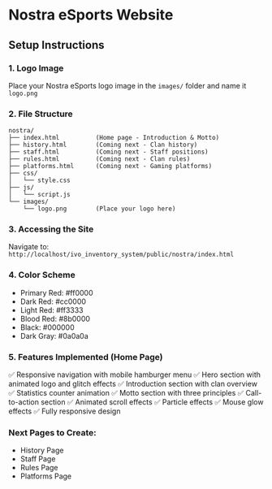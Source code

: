 # Nostra eSports Website

## Setup Instructions

### 1. Logo Image
Place your Nostra eSports logo image in the `images/` folder and name it `logo.png`

### 2. File Structure
```
nostra/
├── index.html          (Home page - Introduction & Motto)
├── history.html        (Coming next - Clan history)
├── staff.html          (Coming next - Staff positions)
├── rules.html          (Coming next - Clan rules)
├── platforms.html      (Coming next - Gaming platforms)
├── css/
│   └── style.css
├── js/
│   └── script.js
└── images/
    └── logo.png        (Place your logo here)
```

### 3. Accessing the Site
Navigate to: `http://localhost/ivo_inventory_system/public/nostra/index.html`

### 4. Color Scheme
- Primary Red: #ff0000
- Dark Red: #cc0000
- Light Red: #ff3333
- Blood Red: #8b0000
- Black: #000000
- Dark Gray: #0a0a0a

### 5. Features Implemented (Home Page)
✅ Responsive navigation with mobile hamburger menu
✅ Hero section with animated logo and glitch effects
✅ Introduction section with clan overview
✅ Statistics counter animation
✅ Motto section with three principles
✅ Call-to-action section
✅ Animated scroll effects
✅ Particle effects
✅ Mouse glow effects
✅ Fully responsive design

### Next Pages to Create:
- History Page
- Staff Page
- Rules Page
- Platforms Page

